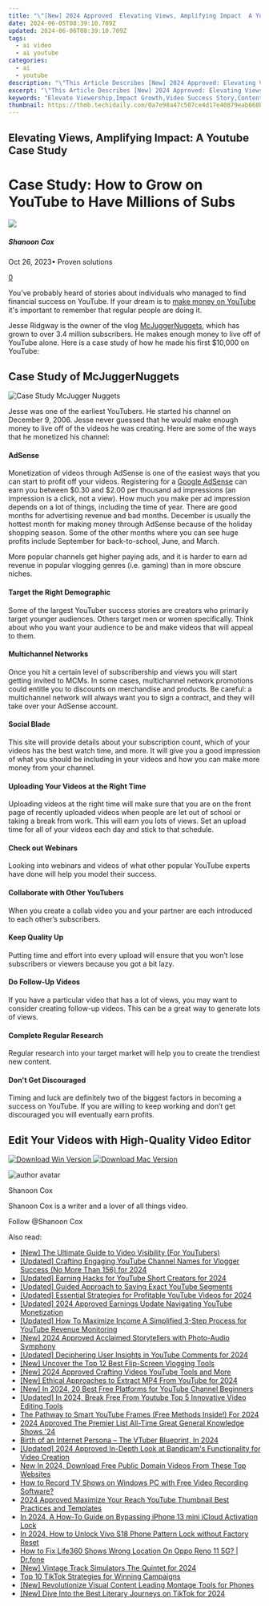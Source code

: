 ```yaml
---
title: "\"[New] 2024 Approved  Elevating Views, Amplifying Impact  A Youtube Case Study\""
date: 2024-06-05T08:39:10.709Z
updated: 2024-06-06T08:39:10.709Z
tags:
  - ai video
  - ai youtube
categories:
  - ai
  - youtube
description: "\"This Article Describes [New] 2024 Approved: Elevating Views, Amplifying Impact: A Youtube Case Study\""
excerpt: "\"This Article Describes [New] 2024 Approved: Elevating Views, Amplifying Impact: A Youtube Case Study\""
keywords: "Elevate Viewership,Impact Growth,Video Success Story,Content Strategy,Engagement Increase,Youtube Case Study,Social Media Insight"
thumbnail: https://thmb.techidaily.com/0a7e98a47c507ce4d17e40879eab668bc44ad83b05fd8fefcba56a2f27460108.jpg
---
```


## Elevating Views, Amplifying Impact: A Youtube Case Study

# Case Study: How to Grow on YouTube to Have Millions of Subs

![](https://images.wondershare.com/filmora/article-images/shannon-cox.jpg)

##### Shanoon Cox

 Oct 26, 2023• Proven solutions

[0](#commentsBoxSeoTemplate)

You’ve probably heard of stories about individuals who managed to find financial success on YouTube. If your dream is to [make money on YouTube](https://tools.techidaily.com/wondershare/filmora/download/) it's important to remember that regular people are doing it.

Jesse Ridgway is the owner of the vlog [McJuggerNuggets](https://www.youtube.com/user/McJuggerNuggets), which has grown to over 3.4 million subscribers. He makes enough money to live off of YouTube alone. Here is a case study of how he made his first $10,000 on YouTube:

## Case Study of McJuggerNuggets

![Case Study McJugger Nuggets](https://images.wondershare.com/filmora/article-images/case-study-mcjugger-nuggets.jpg)

Jesse was one of the earliest YouTubers. He started his channel on December 9, 2006\. Jesse never guessed that he would make enough money to live off of the videos he was creating. Here are some of the ways that he monetized his channel:

#### AdSense

Monetization of videos through AdSense is one of the easiest ways that you can start to profit off your videos. Registering for a [Google AdSense](https://www.google.com/adsense/start/#?modal%5Factive=none) can earn you between $0.30 and $2.00 per thousand ad impressions (an impression is a click, not a view). How much you make per ad impression depends on a lot of things, including the time of year. There are good months for advertising revenue and bad months. December is usually the hottest month for making money through AdSense because of the holiday shopping season. Some of the other months where you can see huge profits include September for back-to-school, June, and March.

More popular channels get higher paying ads, and it is harder to earn ad revenue in popular vlogging genres (i.e. gaming) than in more obscure niches.

#### Target the Right Demographic

Some of the largest YouTuber success stories are creators who primarily target younger audiences. Others target men or women specifically. Think about who you want your audience to be and make videos that will appeal to them.

#### Multichannel Networks

Once you hit a certain level of subscribership and views you will start getting invited to MCMs. In some cases, multichannel network promotions could entitle you to discounts on merchandise and products. Be careful: a multichannel network will always want you to sign a contract, and they will take over your AdSense account.

#### Social Blade

This site will provide details about your subscription count, which of your videos has the best watch time, and more. It will give you a good impression of what you should be including in your videos and how you can make more money from your channel.

#### Uploading Your Videos at the Right Time

Uploading videos at the right time will make sure that you are on the front page of recently uploaded videos when people are let out of school or taking a break from work. This will earn you lots of views. Set an upload time for all of your videos each day and stick to that schedule.

#### Check out Webinars

Looking into webinars and videos of what other popular YouTube experts have done will help you model their success.

#### Collaborate with Other YouTubers

When you create a collab video you and your partner are each introduced to each other’s subscribers.

#### Keep Quality Up

Putting time and effort into every upload will ensure that you won’t lose subscribers or viewers because you got a bit lazy.

#### Do Follow-Up Videos

If you have a particular video that has a lot of views, you may want to consider creating follow-up videos. This can be a great way to generate lots of views.

#### Complete Regular Research

Regular research into your target market will help you to create the trendiest new content.

#### Don't Get Discouraged

Timing and luck are definitely two of the biggest factors in becoming a success on YouTube. If you are willing to keep working and don’t get discouraged you will eventually earn profits.

## Edit Your Videos with High-Quality Video Editor

[![Download Win Version](https://images.wondershare.com/filmora/guide/download-btn-win.jpg) ](https://tools.techidaily.com/wondershare/filmora/download/) [![Download Mac Version](https://images.wondershare.com/filmora/guide/download-btn-mac.jpg) ](https://tools.techidaily.com/wondershare/filmora/download/)

![author avatar](https://images.wondershare.com/filmora/article-images/shannon-cox.jpg)

Shanoon Cox

Shanoon Cox is a writer and a lover of all things video.

Follow @Shanoon Cox

<span class="atpl-alsoreadstyle">Also read:</span>
<div><ul>
<li><a href="https://facebook-video-footage.techidaily.com/new-the-ultimate-guide-to-video-visibility-for-youtubers/"><u>[New] The Ultimate Guide to Video Visibility (For YouTubers)</u></a></li>
<li><a href="https://facebook-video-footage.techidaily.com/updated-crafting-engaging-youtube-channel-names-for-vlogger-success-no-more-than-156-for-2024/"><u>[Updated] Crafting Engaging YouTube Channel Names for Vlogger Success (No More Than 156) for 2024</u></a></li>
<li><a href="https://facebook-video-footage.techidaily.com/updated-earning-hacks-for-youtube-short-creators-for-2024/"><u>[Updated] Earning Hacks for YouTube Short Creators for 2024</u></a></li>
<li><a href="https://facebook-video-footage.techidaily.com/updated-guided-approach-to-saving-exact-youtube-segments/"><u>[Updated] Guided Approach to Saving Exact YouTube Segments</u></a></li>
<li><a href="https://facebook-video-footage.techidaily.com/updated-essential-strategies-for-profitable-youtube-videos-for-2024/"><u>[Updated] Essential Strategies for Profitable YouTube Videos for 2024</u></a></li>
<li><a href="https://facebook-video-footage.techidaily.com/updated-2024-approved-earnings-update-navigating-youtube-monetization/"><u>[Updated] 2024 Approved  Earnings Update  Navigating YouTube Monetization</u></a></li>
<li><a href="https://facebook-video-footage.techidaily.com/updated-how-to-maximize-income-a-simplified-3-step-process-for-youtube-revenue-monitoring/"><u>[Updated] How To Maximize Income  A Simplified 3-Step Process for YouTube Revenue Monitoring</u></a></li>
<li><a href="https://facebook-video-footage.techidaily.com/new-2024-approved-acclaimed-storytellers-with-photo-audio-symphony/"><u>[New] 2024 Approved  Acclaimed Storytellers with Photo-Audio Symphony</u></a></li>
<li><a href="https://facebook-video-footage.techidaily.com/updated-deciphering-user-insights-in-youtube-comments-for-2024/"><u>[Updated] Deciphering User Insights in YouTube Comments for 2024</u></a></li>
<li><a href="https://facebook-video-footage.techidaily.com/new-uncover-the-top-12-best-flip-screen-vlogging-tools/"><u>[New] Uncover the Top 12 Best Flip-Screen Vlogging Tools</u></a></li>
<li><a href="https://facebook-video-footage.techidaily.com/new-2024-approved-crafting-videos-youtube-tools-and-more/"><u>[New] 2024 Approved  Crafting Videos  YouTube Tools and More</u></a></li>
<li><a href="https://facebook-video-footage.techidaily.com/new-ethical-approaches-to-extract-mp4-from-youtube-for-2024/"><u>[New] Ethical Approaches to Extract MP4 From YouTube for 2024</u></a></li>
<li><a href="https://facebook-video-footage.techidaily.com/new-in-2024-20-best-free-platforms-for-youtube-channel-beginners/"><u>[New] In 2024, 20 Best Free Platforms for YouTube Channel Beginners</u></a></li>
<li><a href="https://facebook-video-footage.techidaily.com/updated-in-2024-break-free-from-youtube-top-5-innovative-video-editing-tools/"><u>[Updated] In 2024, Break Free From Youtube  Top 5 Innovative Video Editing Tools</u></a></li>
<li><a href="https://facebook-video-footage.techidaily.com/the-pathway-to-smart-youtube-frames-free-methods-inside-for-2024/"><u>The Pathway to Smart YouTube Frames (Free Methods Inside!) For 2024</u></a></li>
<li><a href="https://some-tips.techidaily.com/2024-approved-the-premier-list-all-time-great-general-knowledge-shows-24/"><u>2024 Approved  The Premier List  All-Time Great General Knowledge Shows '24</u></a></li>
<li><a href="https://youtube-videos.techidaily.com/birth-of-an-internet-persona-the-vtuber-blueprint-in-2024/"><u>Birth of an Internet Persona – The VTuber Blueprint, In 2024</u></a></li>
<li><a href="https://on-screen-recording.techidaily.com/updated-2024-approved-in-depth-look-at-bandicams-functionality-for-video-creation/"><u>[Updated] 2024 Approved  In-Depth Look at Bandicam's Functionality for Video Creation</u></a></li>
<li><a href="https://ai-video-apps.techidaily.com/new-in-2024-download-free-public-domain-videos-from-these-top-websites/"><u>New In 2024, Download Free Public Domain Videos From These Top Websites</u></a></li>
<li><a href="https://remote-screen-capture.techidaily.com/how-to-record-tv-shows-on-windows-pc-with-free-video-recording-software/"><u>How to Record TV Shows on Windows PC with Free Video Recording Software?</u></a></li>
<li><a href="https://video-content-creator.techidaily.com/2024-approved-maximize-your-reach-youtube-thumbnail-best-practices-and-templates/"><u>2024 Approved Maximize Your Reach YouTube Thumbnail Best Practices and Templates</u></a></li>
<li><a href="https://activate-lock.techidaily.com/in-2024-a-how-to-guide-on-bypassing-iphone-13-mini-icloud-activation-lock-by-drfone-ios/"><u>In 2024, A How-To Guide on Bypassing iPhone 13 mini iCloud Activation Lock</u></a></li>
<li><a href="https://unlock-android.techidaily.com/in-2024-how-to-unlock-vivo-s18-phone-pattern-lock-without-factory-reset-by-drfone-android/"><u>In 2024, How to Unlock Vivo S18 Phone Pattern Lock without Factory Reset</u></a></li>
<li><a href="https://fake-location.techidaily.com/how-to-fix-life360-shows-wrong-location-on-oppo-reno-11-5g-drfone-by-drfone-virtual-android/"><u>How to Fix Life360 Shows Wrong Location On Oppo Reno 11 5G? | Dr.fone</u></a></li>
<li><a href="https://screen-capture.techidaily.com/new-vintage-track-simulators-the-quintet-for-2024/"><u>[New] Vintage Track Simulators  The Quintet for 2024</u></a></li>
<li><a href="https://tiktok-video-recordings.techidaily.com/top-10-tiktok-strategies-for-winning-campaigns/"><u>Top 10 TikTok Strategies for Winning Campaigns</u></a></li>
<li><a href="https://extra-approaches.techidaily.com/new-revolutionize-visual-content-leading-montage-tools-for-phones/"><u>[New] Revolutionize Visual Content  Leading Montage Tools for Phones</u></a></li>
<li><a href="https://tiktok-videos.techidaily.com/new-dive-into-the-best-literary-journeys-on-tiktok-for-2024/"><u>[New] Dive Into the Best Literary Journeys on TikTok for 2024</u></a></li>
</ul></div>

<ins class="adsbygoogle"
      style="display:block"
      data-ad-client="ca-pub-7571918770474297"
      data-ad-slot="8358498916"
      data-ad-format="auto"
      data-full-width-responsive="true"></ins>